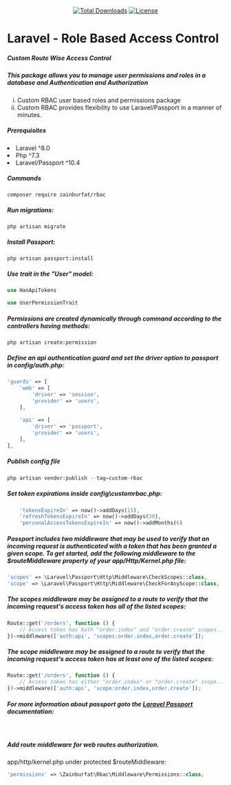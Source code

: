 <p align="center">
    <a href="https://packagist.org/packages/zainburfat/rbac"><img
            src="https://img.shields.io/badge/Downloads-demo-green" alt="Total Downloads"></a>
    <!--<a href="https://packagist.org/packages/zainburfat/rbac"><img src="https://img.shields.io/packagist/v/laravel/framework" alt="Latest Stable Version"></a> -->
    <a href="https://packagist.org/packages/zainburfat/rbac"><img
            src="https://img.shields.io/packagist/l/laravel/framework" alt="License"></a>
</p>

<h1>Laravel - Role Based Access Control</h1>

<h5>Custom Route Wise Access Control</h5>
<h5>This package allows you to manage user permissions and roles in a database and Authentication and Authorization</h5>
<ol type="i">
    <li>Custom RBAC user based roles and permissions package</li>
    <li>Custom RBAC provides flexibility to use Laravel/Passport in a manner of minutes.</li>
</ol>

<h5>Prerequisites</h5>
<li>Laravel ^8.0</li>
<li>Php ^7.3</li>
<li>Laravel/Passport ^10.4</li>

<h5>Commands</h5>

```console
composer require zainburfat/rbac
```

<h5>Run migrations:</h5>

```console
php artisan migrate
```

<h5>Install Passport:</h5>

```console
php artisan passport:install
```

<h5>Use trait in the "User" model:</h5>

```php
use HasApiTokens

use UserPermissionTrait
```

<h5>Permissions are created dynamically through command according to the controllers having methods:</h5>

```console
php artisan create:permission
```

<h5>Define an api authentication guard and set the driver option to passport in config/auth.php:</h5>

```php
'guards' => [
    'web' => [
        'driver' => 'session',
        'provider' => 'users',
    ],
 
    'api' => [
        'driver' => 'passport',
        'provider' => 'users',
    ],
],
```

<h5>Publish config file</h5>

```php
php artisan vendor:publish --tag=custom-rbac
```

<h5>Set token expirations inside config\customrbac.php:</h5>

```php
    'tokensExpireIn' => now()->addDays(15),
    'refreshTokensExpireIn' => now()->addDays(30),
    'personalAccessTokensExpireIn' => now()->addMonths(6)
```

<h5>Passport includes two middleware that may be used to verify that an incoming request is authenticated with a token that has been granted a given scope. To get started, add the following middleware to the $routeMiddleware property of your app/Http/Kernel.php file:</h5>

```php
'scopes' => \Laravel\Passport\Http\Middleware\CheckScopes::class,
'scope' => \Laravel\Passport\Http\Middleware\CheckForAnyScope::class,
```

<h5>The scopes middleware may be assigned to a route to verify that the incoming request's access token has all of the listed scopes:</h5>

```php
Route::get('/orders', function () {
    // Access token has both "order.index" and "order.create" scopes...
})->middleware(['auth:api', 'scopes:order.index,order.create']);
```

<h5>The scope middleware may be assigned to a route to verify that the incoming request's access token has at least one of the listed scopes:</h5>

```php
Route::get('/orders', function () {
    // Access token has either "order.index" or "order.create" scope...
})->middleware(['auth:api', 'scope:order.index,order.create']);
```


<h5>For more information about passport goto the <a href="https://laravel.com/docs/9.x/passport" target="_blank">Laravel Passport</a> documentation:</h5>

<br>
<h5>Add route middleware for web routes authorization.</h5>
<p>app/http/kernel.php under protected $routeMiddleware:</p>

```php
'permissions' => \Zainburfat\Rbac\Middleware\Permissions::class,
```
